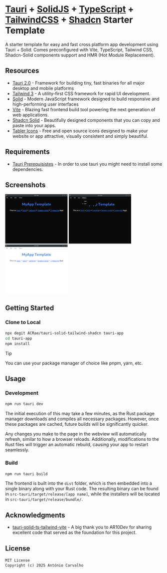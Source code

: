 # [Tauri](https://v2.tauri.app/) + [SolidJS](https://docs.solidjs.com/) + [TypeScript](https://www.typescriptlang.org/) + [TailwindCSS](https://v3.tailwindcss.com/docs/) + [Shadcn](https://shadcn-solid.com/) Starter Template

A starter template for easy and fast cross platform app development using Tauri + Solid. Comes preconfigured with Vite, TypeScript, Tailwind CSS, Shadcn-Solid components support and HMR (Hot Module Replacement).


## Resources
* [Tauri 2.0](https://v2.tauri.app/) - Framework for building tiny, fast binaries for all major desktop and mobile platforms
* [Tailwind 3](https://v3.tailwindcss.com/docs/) - A utility-first CSS framework for rapid UI development.
* [Solid](https://docs.solidjs.com/) - Modern JavaScript framework designed to build responsive and high-performing user interfaces
* [Vite](https://vite.dev/) - Blazing fast frontend build tool powering the next generation of web applications. 
* [Shadcn Solid](https://shadcn-solid.com/) - Beautifully designed components that you can copy and paste into your apps.
* [Tabler Icons](https://tabler.io/docs/icons/libraries/solidjs) - Free and open source icons designed to make your website or app attractive, visually consistent and simply beautiful.


## Requirements
* [Tauri Prerequisistes](https://tauri.app/start/prerequisites/) - In order to use tauri you might need to install some dependencies.


## Screenshots

<p float="left">
    <img src="https://github.com/ACRae/tauri-solid-tailwind-shadcn/raw/main/images/default_theme.png" width="200" />
    <img src="https://github.com/ACRae/tauri-solid-tailwind-shadcn/raw/main/images/theme_switch.png" width="200" />
    <img src="https://github.com/ACRae/tauri-solid-tailwind-shadcn/raw/main/images/light_theme.png" width="200" />
</p>


## Getting Started

### Clone to Local
```bash
npx degit ACRae/tauri-solid-tailwind-shadcn tauri-app 
cd tauri-app
npm install
```
> [!TIP]
> You can use your package manager of choice like pnpm, yarn, etc.


## Usage

### Development
```bash
npm run tauri dev
```
The initial execution of this may take a few minutes, as the Rust package manager downloads and compiles all necessary packages. However, once these packages are cached, future builds will be significantly quicker.

Any changes you make to the page in the webview will automatically refresh, similar to how a browser reloads. Additionally, modifications to the Rust files will trigger an automatic rebuild, causing your app to restart seamlessly.


### Build
```bash
npm run tauri build
```
The frontend is built into the `dist` folder, which is then embedded into a single binary along with your Rust code.
The resulting binary can be found in `src-tauri/target/release/[app name]`, while the installers will be located in `src-tauri/target/release/bundle/`.


## Acknowledgments
* [tauri-solid-ts-tailwind-vite](https://github.com/AR10Dev/tauri-solid-ts-tailwind-vite) - A big thank you to AR10Dev for sharing excellent code that served as the foundation for this project.


## License
```
MIT License 
Copyright (c) 2025 António Carvalho
```